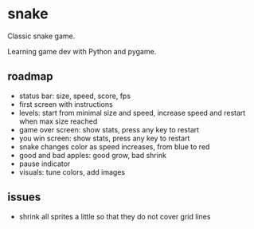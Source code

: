 # snake
Classic snake game.

Learning game dev with Python and pygame.

## roadmap

- status bar: size, speed, score, fps
- first screen with instructions
- levels: start from minimal size and speed, increase speed and restart when max size reached
- game over screen: show stats, press any key to restart
- you win screen: show stats, press any key to restart
- snake changes color as speed increases, from blue to red
- good and bad apples: good grow, bad shrink
- pause indicator
- visuals: tune colors, add images


## issues

- shrink all sprites a little so that they do not cover grid lines